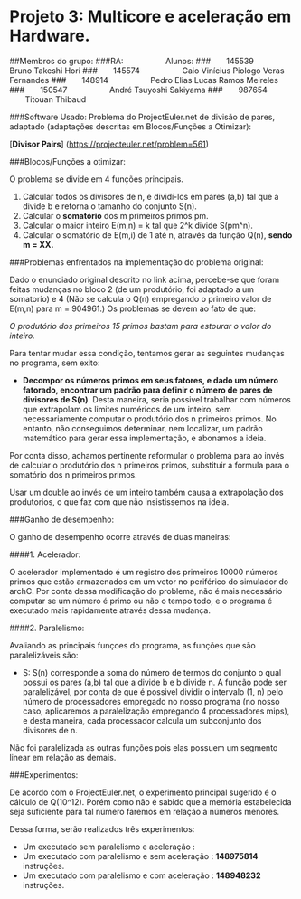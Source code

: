 # Projeto 3: Multicore e aceleração em Hardware.

##Membros do grupo:
###RA: &nbsp; &nbsp; &nbsp; &nbsp;&nbsp; &nbsp; &nbsp;&nbsp; &nbsp; &nbsp; Alunos:
###&nbsp;&nbsp;&nbsp;&nbsp;&nbsp;&nbsp;&nbsp;145539 &nbsp;&nbsp;&nbsp;&nbsp;&nbsp;&nbsp;&nbsp;&nbsp; &nbsp; &nbsp;&nbsp; &nbsp; &nbsp; Bruno Takeshi Hori
###&nbsp;&nbsp;&nbsp;&nbsp;&nbsp;&nbsp;&nbsp;145574 &nbsp;&nbsp;&nbsp;&nbsp;&nbsp;&nbsp;&nbsp;&nbsp; &nbsp; &nbsp;&nbsp; &nbsp; &nbsp; Caio Vinícius Piologo Veras Fernandes
###&nbsp;&nbsp;&nbsp;&nbsp;&nbsp;&nbsp;&nbsp;148914 &nbsp;&nbsp;&nbsp;&nbsp;&nbsp;&nbsp;&nbsp;&nbsp; &nbsp; &nbsp;&nbsp; &nbsp; &nbsp; Pedro Elias Lucas Ramos Meireles
###&nbsp;&nbsp;&nbsp;&nbsp;&nbsp;&nbsp;&nbsp;150547 &nbsp;&nbsp;&nbsp;&nbsp;&nbsp;&nbsp;&nbsp;&nbsp; &nbsp; &nbsp;&nbsp; &nbsp; &nbsp; André Tsuyoshi Sakiyama
###&nbsp;&nbsp;&nbsp;&nbsp;&nbsp;&nbsp;&nbsp;987654 &nbsp;&nbsp;&nbsp;&nbsp;&nbsp;&nbsp;&nbsp;&nbsp; &nbsp; &nbsp;&nbsp; &nbsp; &nbsp; Titouan Thibaud


###Software Usado: Problema do ProjectEuler.net de divisão de pares, adaptado (adaptações descritas em Blocos/Funções a Otimizar):

 [**Divisor Pairs**] (https://projecteuler.net/problem=561)

###Blocos/Funções a otimizar:

O problema se divide em 4 funções principais.

1. Calcular todos os divisores de n, e dividí-los em pares (a,b) tal que a divide b e retorna o tamanho do conjunto S(n).
2. Calcular o **somatório** dos m primeiros primos pm.
3. Calcular o maior inteiro E(m,n) = k tal que 2^k divide S(pm^n).
4. Calcular o somatório de E(m,i) de 1 até n, através da função Q(n), **sendo m = XX.**

###Problemas enfrentados na implementação do problema original:

Dado o enunciado original descrito no link acima, percebe-se que foram feitas mudanças no bloco 2 (de um produtório, foi adaptado a um somatorio)
e 4 (Não se calcula o Q(n) empregando o primeiro valor de E(m,n) para m = 904961.)
Os problemas se devem ao fato de que:

*O produtório dos primeiros 15 primos bastam para estourar o valor do inteiro.*

Para tentar mudar essa condição, tentamos gerar as seguintes mudanças no programa, sem exito:

* **Decompor os números primos em seus fatores, e dado um número fatorado, encontrar um padrão para definir
 o número de pares de divisores de S(n)**. Desta maneira, seria possivel trabalhar com números que extrapolam os limites numéricos de um 
 inteiro, sem necessariamente computar o produtório dos n primeiros primos. No entanto, não conseguimos determinar, nem localizar,
 um padrão matemático para gerar essa implementação, e abonamos a ideia.
 
 Por conta disso, achamos pertinente reformular o problema para ao invés de calcular o produtório dos n primeiros primos, substituir a 
 formula para o somatório dos n primeiros primos.
 
 Usar um double ao invés de um inteiro também causa a extrapolação dos produtorios, o que faz com que não insistissemos na ideia. 
 

###Ganho de desempenho:

O ganho de desempenho ocorre através de duas maneiras:

####1. Acelerador:

O acelerador implementado é um registro dos primeiros 10000 números primos que estão armazenados em um vetor no periférico do simulador 
do archC. Por conta dessa modificação do problema, não é mais necessário computar se um número é primo ou não o tempo todo, e o programa
é executado mais rapidamente através dessa mudança. 

####2. Paralelismo:

Avaliando as principais funçoes do programa, as funções que são paralelizáveis são:
* S: S(n) corresponde a soma do número de termos do conjunto o qual possui os pares (a,b) tal que a divide b e b divide n. A função pode ser paralelizável, por conta de que é possivel dividir o intervalo (1, n) pelo número de processadores empregado no nosso programa (no nosso caso, aplicaremos a paralelização empregando 4 processadores mips), e desta maneira, cada processador calcula um subconjunto dos divisores de n. 

Não foi paralelizada as outras funções pois elas possuem um segmento linear em relação as demais.

###Experimentos:

De acordo com o ProjectEuler.net, o experimento principal sugerido é o cálculo de Q(10^12). Porém como não é sabido que a memória estabelecida seja suficiente para tal número faremos em relação a números menores.

Dessa forma, serão realizados três experimentos:

- Um executado sem paralelismo e aceleração      : 
- Um executado com paralelismo e sem aceleração  : **148975814** instruções.
- Um executado com paralelismo e com aceleração  : **148948232** instruções.
